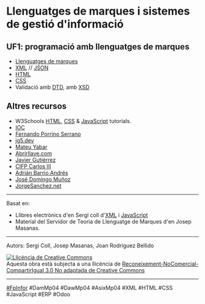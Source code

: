 # Llenguatges de marques i sistemes de gestió d'informació

## UF1: programació amb llenguatges de marques

* [Llenguatges de marques](uf1_lm.md) 
* [XML](uf1_xml.md) // [JSON](json/json.md)
* [HTML](uf1_html.md)
* [CSS](uf1_css.md)
* Validació amb [DTD](uf1_dtd.md), amb [XSD](uf1_xsd.md)

<!--



### UF2: àmbits d'aplicació dels llenguatges de marques

### JavaScript

* [Introducció](introduccio-a-js.md)
*  Introducció a JavaScript
    * [Què es pot fer amb Javascript?](introduccio-a-js/untitled-1.md)
    * [Incloure codi JS](introduccio-a-js/incloure-codi-js.md)
    * [Sintaxi del llenguatge](introduccio-a-js/sintaxi-del-llenguatge.md)
    * [Exercicis bloc 1](introduccio-a-js/exercici-bloc-1.md)
* Programació bàsica
    - [Variables i constants](programacio-basica/variables-i-constants.md)
    * [Operadors](programacio-basica/operadors.md)
    * [Condicionals i bucles](programacio-basica/condicional-i-bucles.md)
    * [Exercicis: Condicionals i bucles](programacio-basica/exercicis-condicionals-i-bucles.md)
* Funcions i esdeveniments
    - [Funcions](funcions-i-esdeveniments/funcions.md)
    * [Events](funcions-i-esdeveniments/events.md)
    * [Exercicis: Funcions i esdeveniments](funcions-i-esdeveniments/exercicis-funcions-i-esdeveniments.md)
* DOM
    * [Accés al DOM](dom/acces-al-dom.md)
    * [Modificació del DOM](dom/modificacio-del-dom.md)

### JSON

* [JSON](json/json.md)
* [Exercicis](json/exercicis.md)

### AJAX

* [AJAX](ajax/ajax.md)


### Serveis Web

* [Serveis Web](serveis-web/serveis-web.md)

### Classes
* [Classe](classes/classe.md)
* [Getters i setters](classes/getters-i-setters.md)
* [Mòduls: export i import](classes/moduls-export-i-import.md)



## UF3: sistemes de gestió d'informació empresarial
-->


## Altres recursos
* W3Schools [HTML](https://www.w3schools.com/html/), [CSS](https://www.w3schools.com/css/) & [JavaScript](https://www.w3schools.com/js/) tutorials.
* [IOC](https://ioc.xtec.cat/materials/FP/Recursos/fp_asx_m04_/web/fp_asx_m04_htmlindex/)
* [Fernando Porrino Serrano](https://www.youtube.com/@fernandoporrinoserrano4822/playlists)
* [jg5.dev](https://sites.google.com/xtec.cat/jgregor5/asix-m4)
* [Mateu Yabar](https://fp.mateuyabar.com/DAM-M04/index.html)
* [Abrirllave.com](https://www.abrirllave.com/lmsgi/)
* [Javier Gutiérrez](https://javiergutierrez.trade/apuntes-de-lenguajes-de-marcas-y-sistemas-de-gestion-de-informacion-daw/)
* [CIFP Carlos III](https://www.youtube.com/watch?v=HbRI2ZpesHA)
* [Adrián Barrio Andrés](https://github.com/statickidz/TemarioDAW/tree/master/LLMM)
* [José Domingo Muñoz](https://fp.josedomingo.org/lmgs/)
* [JorgeSanchez.net](http://jorgesanchez.net/lmsgi)

---
Basat en:
* Llibres electrònics d'en Sergi coll d'[XML](https://github.com/seicoll/gitbook-xml) i [JavaScript](https://github.com/seicoll/gitbook-js)
* Material del Servidor de Teoria de Llenguatge de Marques d'en Josep Masanas.

---

Autors: Sergi Coll, Josep Masanas, Joan Rodríguez Bellido

<a rel="license" href="http://creativecommons.org/licenses/by-nc-sa/3.0/"><img alt="Llicència de Creative Commons" style="border-width:0" src="https://i.creativecommons.org/l/by-nc-sa/3.0/88x31.png" /></a><br />Aquesta obra està subjecta a una llicència de <a rel="license" href="http://creativecommons.org/licenses/by-nc-sa/3.0/">Reconeixement-NoComercial-CompartirIgual 3.0 No adaptada de Creative Commons</a>

---

[#FpInfor](https://profesinformatica.github.io/FpInfor/) #DamMp04 #DawMp04 #AsixMp04 #XML #HTML #CSS #JavaScript #ERP #Odoo